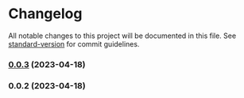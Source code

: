 # Changelog

All notable changes to this project will be documented in this file. See [standard-version](https://github.com/conventional-changelog/standard-version) for commit guidelines.

### [0.0.3](https://github.com/jinshuju/howxm-js/compare/v0.0.2...v0.0.3) (2023-04-18)

### 0.0.2 (2023-04-18)
